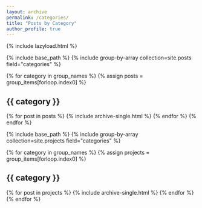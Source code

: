 ```yaml
---
layout: archive
permalink: /categories/
title: "Posts by Category"
author_profile: true
---
```


{% include lazyload.html %}

{% include base_path %}
{% include group-by-array collection=site.posts field="categories" %}

{% for category in group_names %}
  {% assign posts = group_items[forloop.index0] %}
  <h2 id="{{ category | slugify }}" class="archive__subtitle">{{ category }}</h2>
  {% for post in posts %}
    {% include archive-single.html %}
  {% endfor %}
{% endfor %}

{% include base_path %}
{% include group-by-array collection=site.projects field="categories" %}

{% for category in group_names %}
  {% assign projects = group_items[forloop.index0] %}
  <h2 id="{{ category | slugify }}" class="archive__subtitle">{{ category }}</h2>
  {% for post in projects %}
    {% include archive-single.html %}
  {% endfor %}
{% endfor %}

